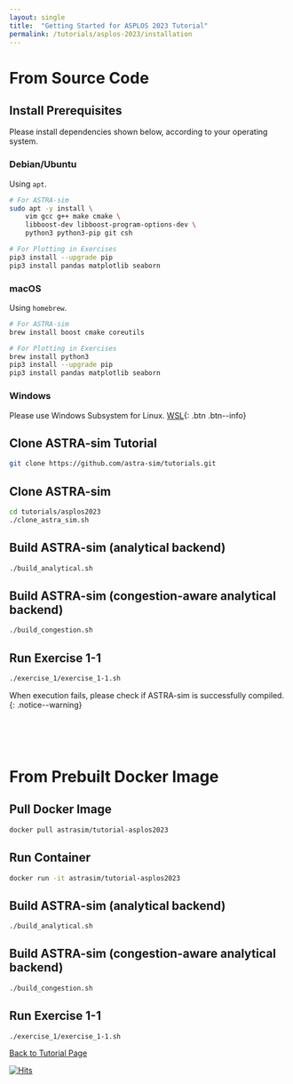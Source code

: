 ```yaml
---
layout: single
title:  "Getting Started for ASPLOS 2023 Tutorial"
permalink: /tutorials/asplos-2023/installation
---
```


# From Source Code
## Install Prerequisites
Please install dependencies shown below, according to your operating system.

### Debian/Ubuntu
Using `apt`.
```bash
# For ASTRA-sim
sudo apt -y install \
    vim gcc g++ make cmake \
    libboost-dev libboost-program-options-dev \
    python3 python3-pip git csh

# For Plotting in Exercises
pip3 install --upgrade pip
pip3 install pandas matplotlib seaborn
```

### macOS
Using `homebrew`.

```bash
# For ASTRA-sim
brew install boost cmake coreutils

# For Plotting in Exercises
brew install python3
pip3 install --upgrade pip
pip3 install pandas matplotlib seaborn
```

### Windows
Please use Windows Subsystem for Linux. [WSL](https://docs.microsoft.com/en-us/windows/wsl/install){: .btn .btn--info}


## Clone ASTRA-sim Tutorial
```bash
git clone https://github.com/astra-sim/tutorials.git
```

## Clone ASTRA-sim
```bash
cd tutorials/asplos2023
./clone_astra_sim.sh
```

## Build ASTRA-sim (analytical backend)
```bash
./build_analytical.sh
```

## Build ASTRA-sim (congestion-aware analytical backend)
```bash
./build_congestion.sh
```

## Run Exercise 1-1
```bash
./exercise_1/exercise_1-1.sh
```

When execution fails, please check if ASTRA-sim is successfully compiled.
{: .notice--warning}

<br><br><br>

# From Prebuilt Docker Image
## Pull Docker Image
```bash
docker pull astrasim/tutorial-asplos2023
```

## Run Container
```bash
docker run -it astrasim/tutorial-asplos2023
```

## Build ASTRA-sim (analytical backend)
```bash
./build_analytical.sh
```

## Build ASTRA-sim (congestion-aware analytical backend)
```bash
./build_congestion.sh
```

## Run Exercise 1-1
```bash
./exercise_1/exercise_1-1.sh
```

<nav class="pagination">
    <a href="/tutorials/asplos-2023" class="pagination--pager">Back to Tutorial Page</a>
</nav>

[![Hits](https://hits.seeyoufarm.com/api/count/incr/badge.svg?url=https%3A%2F%2Fastra-sim.github.io%2Ftutorials%2Fasplos-2023%2Finstallation&count_bg=%2379C83D&title_bg=%23555555&icon=&icon_color=%23E7E7E7&title=hits&edge_flat=false)](https://hits.seeyoufarm.com)
